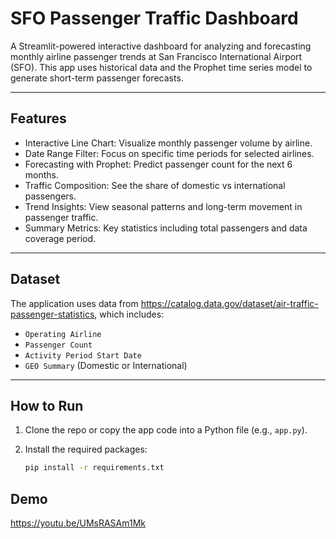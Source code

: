 # SFO Passenger Traffic Dashboard

A Streamlit-powered interactive dashboard for analyzing and forecasting monthly airline passenger trends at San Francisco International Airport (SFO). This app uses historical data and the Prophet time series model to generate short-term passenger forecasts.

---

## Features

- Interactive Line Chart: Visualize monthly passenger volume by airline.
- Date Range Filter: Focus on specific time periods for selected airlines.
- Forecasting with Prophet: Predict passenger count for the next 6 months.
- Traffic Composition: See the share of domestic vs international passengers.
- Trend Insights: View seasonal patterns and long-term movement in passenger traffic.
- Summary Metrics: Key statistics including total passengers and data coverage period.

---

## Dataset

The application uses data from https://catalog.data.gov/dataset/air-traffic-passenger-statistics, which includes:
- `Operating Airline`
- `Passenger Count`
- `Activity Period Start Date`
- `GEO Summary` (Domestic or International)

---

## How to Run

1. Clone the repo or copy the app code into a Python file (e.g., `app.py`).
2. Install the required packages:

   ```bash
   pip install -r requirements.txt

## Demo
https://youtu.be/UMsRASAm1Mk
